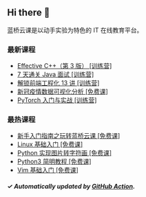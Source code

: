 ## Hi there 👋

蓝桥云课是以动手实验为特色的 IT 在线教育平台。

### 最新课程

<!-- LATEST:START -->
- [Effective C++（第 3 版） [训练营]](https://www.lanqiao.cn/courses/3223/)
- [7 天通关 Java 面试 [训练营]](https://www.lanqiao.cn/courses/5663/)
- [解锁前端工程化 13 讲 [训练营]](https://www.lanqiao.cn/courses/5350/)
- [新冠疫情数据可视化分析 [免费课]](https://www.lanqiao.cn/courses/2791/)
- [PyTorch 入门与实战 [训练营]](https://www.lanqiao.cn/courses/1073/)
<!-- LATEST:END -->

### 最热课程

<!-- HOTEST:START -->
- [新手入门指南之玩转蓝桥云课 [免费课]](https://www.lanqiao.cn/courses/63/)
- [Linux 基础入门 [免费课]](https://www.lanqiao.cn/courses/1/)
- [Python 实现图片转字符画 [免费课]](https://www.lanqiao.cn/courses/370/)
- [Python3 简明教程 [免费课]](https://www.lanqiao.cn/courses/596/)
- [Vim 基础入门 [免费课]](https://www.lanqiao.cn/courses/2/)
<!-- HOTEST:END -->

##### ✓ Automatically updated by [GitHub Action](https://github.com/lanqiao-courses/.github/actions/workflows/update.yml).
